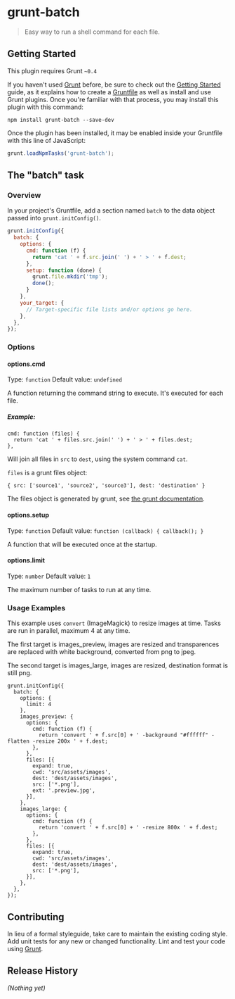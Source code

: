 # grunt-batch

> Easy way to run a shell command for each file.

## Getting Started
This plugin requires Grunt `~0.4`

If you haven't used [Grunt](http://gruntjs.com/) before, be sure to check out the [Getting Started](http://gruntjs.com/getting-started) guide, as it explains how to create a [Gruntfile](http://gruntjs.com/sample-gruntfile) as well as install and use Grunt plugins. Once you're familiar with that process, you may install this plugin with this command:

```shell
npm install grunt-batch --save-dev
```

Once the plugin has been installed, it may be enabled inside your Gruntfile with this line of JavaScript:

```js
grunt.loadNpmTasks('grunt-batch');
```

## The "batch" task

### Overview
In your project's Gruntfile, add a section named `batch` to the data object passed into `grunt.initConfig()`.

```js
grunt.initConfig({
  batch: {
    options: {
      cmd: function (f) {
        return 'cat ' + f.src.join(' ') + ' > ' + f.dest;
      },
      setup: function (done) {
        grunt.file.mkdir('tmp');
        done();
      }
    },
    your_target: {
      // Target-specific file lists and/or options go here.
    },
  },
});
```

### Options

#### options.cmd

Type: `function`
Default value: `undefined`

A function returning the command string to execute. It's executed for each file.

##### Example:

    cmd: function (files) {
      return 'cat ' + files.src.join(' ') + ' > ' + files.dest;
    },

Will join all files in `src` to `dest`, using the system command `cat`.

`files` is a grunt files object:

    { src: ['source1', 'source2', 'source3'], dest: 'destination' }

The files object is generated by grunt, see [the grunt documentation](http://gruntjs.com/configuring-tasks#building-the-files-object-dynamically).

#### options.setup

Type: `function`
Default value:  `function (callback) { callback(); }`

A function that will be executed once at the startup.

#### options.limit

Type: `number`
Default value: `1`

The maximum number of tasks to run at any time. 

### Usage Examples

This example uses `convert` (ImageMagick) to resize images at time. Tasks are run
in parallel, maximum 4 at any time.  

The first target is images_preview, images are resized and transparences are replaced with white background,
converted from png to jpeg.

The second target is images_large, images are resized, destination format is still png.

    grunt.initConfig({
      batch: {
        options: {
          limit: 4
        },
        images_preview: {
          options: {
            cmd: function (f) {
              return 'convert ' + f.src[0] + ' -background "#ffffff" -flatten -resize 200x ' + f.dest;
            },
          },
          files: [{
            expand: true,
            cwd: 'src/assets/images',
            dest: 'dest/assets/images',
            src: ['*.png'],
            ext: '.preview.jpg',
          }],
        },
        images_large: {
          options: {
            cmd: function (f) {
              return 'convert ' + f.src[0] + ' -resize 800x ' + f.dest;
            },
          },
          files: [{
            expand: true,
            cwd: 'src/assets/images',
            dest: 'dest/assets/images',
            src: ['*.png'],
          }],
        },
      },
    });

## Contributing
In lieu of a formal styleguide, take care to maintain the existing coding style. Add unit tests for any new or changed functionality. Lint and test your code using [Grunt](http://gruntjs.com/).

## Release History
_(Nothing yet)_
